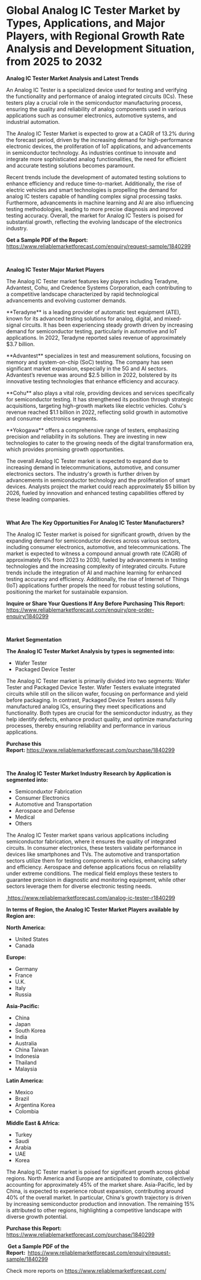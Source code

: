 <p><h1>Global Analog IC Tester Market by Types, Applications, and Major Players, with Regional Growth Rate Analysis and Development Situation, from 2025 to 2032</h1></p><p><strong>Analog IC Tester Market Analysis and Latest Trends</strong></p>
<p><p>An Analog IC Tester is a specialized device used for testing and verifying the functionality and performance of analog integrated circuits (ICs). These testers play a crucial role in the semiconductor manufacturing process, ensuring the quality and reliability of analog components used in various applications such as consumer electronics, automotive systems, and industrial automation.</p><p>The Analog IC Tester Market is expected to grow at a CAGR of 13.2% during the forecast period, driven by the increasing demand for high-performance electronic devices, the proliferation of IoT applications, and advancements in semiconductor technology. As industries continue to innovate and integrate more sophisticated analog functionalities, the need for efficient and accurate testing solutions becomes paramount.</p><p>Recent trends include the development of automated testing solutions to enhance efficiency and reduce time-to-market. Additionally, the rise of electric vehicles and smart technologies is propelling the demand for analog IC testers capable of handling complex signal processing tasks. Furthermore, advancements in machine learning and AI are also influencing testing methodologies, leading to more precise diagnosis and improved testing accuracy. Overall, the market for Analog IC Testers is poised for substantial growth, reflecting the evolving landscape of the electronics industry.</p></p>
<p><strong>Get a Sample PDF of the Report:&nbsp;</strong> <a href="https://www.reliablemarketforecast.com/enquiry/request-sample/1840299?utm_campaign=2478&utm_medium=2&utm_source=Github&utm_content=ia&utm_term=11022025&utm_id=analog-ic-tester">https://www.reliablemarketforecast.com/enquiry/request-sample/1840299</a></p>
<p>&nbsp;</p>
<p><strong>Analog IC Tester Major Market Players</strong></p>
<p><p>The Analog IC Tester market features key players including Teradyne, Advantest, Cohu, and Credence Systems Corporation, each contributing to a competitive landscape characterized by rapid technological advancements and evolving customer demands.</p><p>**Teradyne** is a leading provider of automatic test equipment (ATE), known for its advanced testing solutions for analog, digital, and mixed-signal circuits. It has been experiencing steady growth driven by increasing demand for semiconductor testing, particularly in automotive and IoT applications. In 2022, Teradyne reported sales revenue of approximately $3.7 billion.</p><p>**Advantest** specializes in test and measurement solutions, focusing on memory and system-on-chip (SoC) testing. The company has seen significant market expansion, especially in the 5G and AI sectors. Advantest’s revenue was around $2.5 billion in 2022, bolstered by its innovative testing technologies that enhance efficiency and accuracy.</p><p>**Cohu** also plays a vital role, providing devices and services specifically for semiconductor testing. It has strengthened its position through strategic acquisitions, targeting high-growth markets like electric vehicles. Cohu's revenue reached $1.1 billion in 2022, reflecting solid growth in automotive and consumer electronics segments.</p><p>**Yokogawa** offers a comprehensive range of testers, emphasizing precision and reliability in its solutions. They are investing in new technologies to cater to the growing needs of the digital transformation era, which provides promising growth opportunities.</p><p>The overall Analog IC Tester market is expected to expand due to increasing demand in telecommunications, automotive, and consumer electronics sectors. The industry's growth is further driven by advancements in semiconductor technology and the proliferation of smart devices. Analysts project the market could reach approximately $5 billion by 2026, fueled by innovation and enhanced testing capabilities offered by these leading companies.</p></p>
<p>&nbsp;</p>
<p><strong>What Are The Key Opportunities For Analog IC Tester Manufacturers?</strong></p>
<p><p>The Analog IC Tester market is poised for significant growth, driven by the expanding demand for semiconductor devices across various sectors, including consumer electronics, automotive, and telecommunications. The market is expected to witness a compound annual growth rate (CAGR) of approximately 6% from 2023 to 2030, fueled by advancements in testing technologies and the increasing complexity of integrated circuits. Future trends include the integration of AI and machine learning for enhanced testing accuracy and efficiency. Additionally, the rise of Internet of Things (IoT) applications further propels the need for robust testing solutions, positioning the market for sustainable expansion.</p></p>
<p><strong>Inquire or Share Your Questions If Any Before Purchasing This Report:</strong> <a href="https://www.reliablemarketforecast.com/enquiry/pre-order-enquiry/1840299?utm_campaign=2478&utm_medium=2&utm_source=Github&utm_content=ia&utm_term=11022025&utm_id=analog-ic-tester">https://www.reliablemarketforecast.com/enquiry/pre-order-enquiry/1840299</a></p>
<p>&nbsp;</p>
<p><strong>Market Segmentation</strong></p>
<p><strong>The Analog IC Tester Market Analysis by types is segmented into:</strong></p>
<p><ul><li>Wafer Tester</li><li>Packaged Device Tester</li></ul></p>
<p><p>The Analog IC Tester market is primarily divided into two segments: Wafer Tester and Packaged Device Tester. Wafer Testers evaluate integrated circuits while still on the silicon wafer, focusing on performance and yield before packaging. In contrast, Packaged Device Testers assess fully manufactured analog ICs, ensuring they meet specifications and functionality. Both types are crucial for the semiconductor industry, as they help identify defects, enhance product quality, and optimize manufacturing processes, thereby ensuring reliability and performance in various applications.</p></p>
<p><strong>Purchase this Report:&nbsp;</strong><a href="https://www.reliablemarketforecast.com/purchase/1840299?utm_campaign=2478&utm_medium=2&utm_source=Github&utm_content=ia&utm_term=11022025&utm_id=analog-ic-tester">https://www.reliablemarketforecast.com/purchase/1840299</a></p>
<p>&nbsp;</p>
<p><strong>The Analog IC Tester Market Industry Research by Application is segmented into:</strong></p>
<p><ul><li>Semiconduxtor Fabrication</li><li>Consumer Electronics</li><li>Automotive and Transportation</li><li>Aerospace and Defense</li><li>Medical</li><li>Others</li></ul></p>
<p><p>The Analog IC Tester market spans various applications including semiconductor fabrication, where it ensures the quality of integrated circuits. In consumer electronics, these testers validate performance in devices like smartphones and TVs. The automotive and transportation sectors utilize them for testing components in vehicles, enhancing safety and efficiency. Aerospace and defense applications focus on reliability under extreme conditions. The medical field employs these testers to guarantee precision in diagnostic and monitoring equipment, while other sectors leverage them for diverse electronic testing needs.</p></p>
<p><a href="https://www.reliablemarketforecast.com/analog-ic-tester-r1840299?utm_campaign=2478&utm_medium=2&utm_source=Github&utm_content=ia&utm_term=11022025&utm_id=analog-ic-tester">&nbsp;https://www.reliablemarketforecast.com/analog-ic-tester-r1840299</a></p>
<p><strong>In terms of Region, the Analog IC Tester Market Players available by Region are:</strong></p>
<p>
    <p> <strong> North America: </strong>
        <ul>
            <li>United States</li>
            <li>Canada</li>
        </ul>
        </p> 
    <p> <strong> Europe: </strong>
        <ul>
            <li>Germany</li>
            <li>France</li>
            <li>U.K.</li>
            <li>Italy</li>
            <li>Russia</li>
        </ul>
        </p> 
    <p> <strong> Asia-Pacific: </strong>
        <ul>
            <li>China</li>
            <li>Japan</li>
            <li>South Korea</li>
            <li>India</li>
            <li>Australia</li>
            <li>China Taiwan</li>
            <li>Indonesia</li>
            <li>Thailand</li>
            <li>Malaysia</li>
        </ul>
        </p> 
    <p> <strong> Latin America: </strong>
        <ul>
            <li>Mexico</li>
            <li>Brazil</li>
            <li>Argentina Korea</li>
            <li>Colombia</li>
        </ul>
        </p> 
    <p> <strong> Middle East & Africa: </strong>
        <ul>
            <li>Turkey</li>
            <li>Saudi</li>
            <li>Arabia</li>
            <li>UAE</li>
            <li>Korea</li>
        </ul>
    </p>
    </p>
<p><p>The Analog IC Tester market is poised for significant growth across global regions. North America and Europe are anticipated to dominate, collectively accounting for approximately 45% of the market share. Asia-Pacific, led by China, is expected to experience robust expansion, contributing around 40% of the overall market. In particular, China's growth trajectory is driven by increasing semiconductor production and innovation. The remaining 15% is attributed to other regions, highlighting a competitive landscape with diverse growth potential.</p></p>
<p><strong>Purchase this Report: </strong><a href="https://www.reliablemarketforecast.com/purchase/1840299?utm_campaign=2478&utm_medium=2&utm_source=Github&utm_content=ia&utm_term=11022025&utm_id=analog-ic-tester">https://www.reliablemarketforecast.com/purchase/1840299</a></p>
<p>&nbsp;<strong>Get a Sample PDF of the Report:&nbsp;&nbsp;</strong><a href="https://www.reliablemarketforecast.com/enquiry/request-sample/1840299?utm_campaign=2478&utm_medium=2&utm_source=Github&utm_content=ia&utm_term=11022025&utm_id=analog-ic-tester">https://www.reliablemarketforecast.com/enquiry/request-sample/1840299</a></p>
<p><strong></strong></p>
<p>Check more reports on <a href="https://www.reliablemarketforecast.com/?utm_campaign=2478&utm_medium=2&utm_source=Github&utm_content=ia&utm_term=11022025&utm_id=analog-ic-tester">https://www.reliablemarketforecast.com/</a></p>